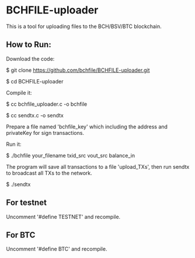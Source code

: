BCHFILE-uploader
================

This is a tool for uploading files to the BCH/BSV/BTC blockchain.

How to Run:
-----------

Download the code:

$ git clone https://github.com/bchfile/BCHFILE-uploader.git

$ cd BCHFILE-uploader

Compile it:

$ cc bchfile_uploader.c -o bchfile

$ cc sendtx.c -o sendtx

Prepare a file named 'bchfile_key' which including the address and privateKey for sign transactions.

Run it:

$ ./bchfile your_filename txid_src vout_src balance_in

The program will save all transactions to a file 'upload_TXs', then run sendtx to broadcast
all TXs to the network.

$ ./sendtx

For testnet
-----------
Uncomment '#define TESTNET' and recompile.

For BTC
-----------
Uncomment '#define BTC' and recompile.